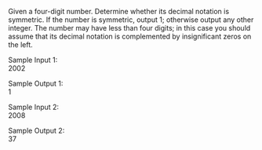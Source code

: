 Given a four-digit number. Determine whether its decimal notation is symmetric. If the number is symmetric, output 1; otherwise output any other integer. The number may have less than four digits; in this case you should assume that its decimal notation is complemented by insignificant zeros on the left.

Sample Input 1:<br>
2002

Sample Output 1:<br>
1

Sample Input 2:<br>
2008

Sample Output 2:<br>
37